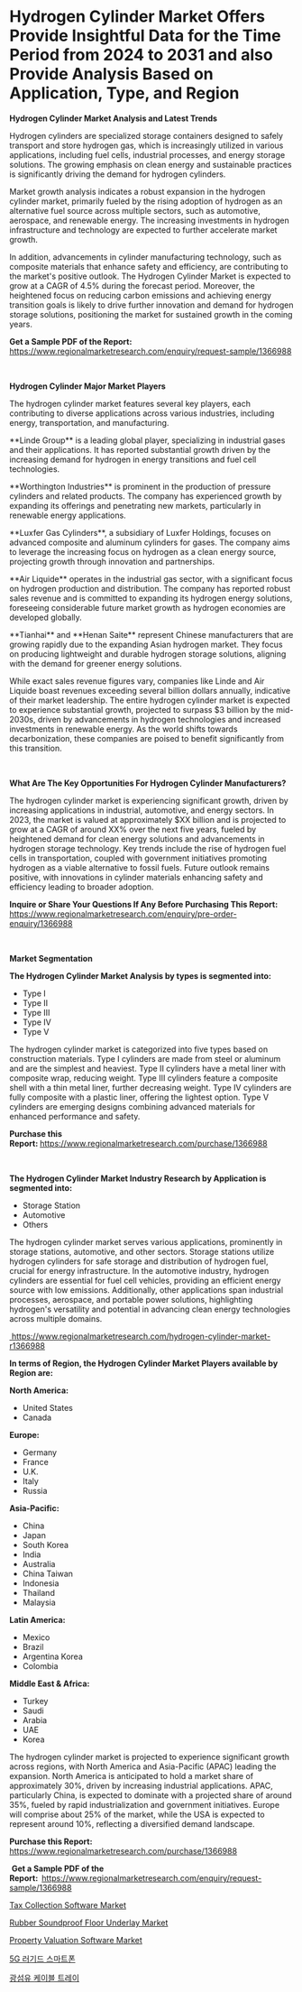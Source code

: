 <p><h1>Hydrogen Cylinder Market Offers Provide Insightful Data for the Time Period from 2024 to 2031 and also Provide Analysis Based on Application, Type, and Region</h1></p><p><strong>Hydrogen Cylinder Market Analysis and Latest Trends</strong></p>
<p><p>Hydrogen cylinders are specialized storage containers designed to safely transport and store hydrogen gas, which is increasingly utilized in various applications, including fuel cells, industrial processes, and energy storage solutions. The growing emphasis on clean energy and sustainable practices is significantly driving the demand for hydrogen cylinders.</p><p>Market growth analysis indicates a robust expansion in the hydrogen cylinder market, primarily fueled by the rising adoption of hydrogen as an alternative fuel source across multiple sectors, such as automotive, aerospace, and renewable energy. The increasing investments in hydrogen infrastructure and technology are expected to further accelerate market growth.</p><p>In addition, advancements in cylinder manufacturing technology, such as composite materials that enhance safety and efficiency, are contributing to the market's positive outlook. The Hydrogen Cylinder Market is expected to grow at a CAGR of 4.5% during the forecast period. Moreover, the heightened focus on reducing carbon emissions and achieving energy transition goals is likely to drive further innovation and demand for hydrogen storage solutions, positioning the market for sustained growth in the coming years.</p></p>
<p><strong>Get a Sample PDF of the Report:&nbsp;</strong> <a href="https://www.regionalmarketresearch.com/enquiry/request-sample/1366988">https://www.regionalmarketresearch.com/enquiry/request-sample/1366988</a></p>
<p>&nbsp;</p>
<p><strong>Hydrogen Cylinder Major Market Players</strong></p>
<p><p>The hydrogen cylinder market features several key players, each contributing to diverse applications across various industries, including energy, transportation, and manufacturing. </p><p>**Linde Group** is a leading global player, specializing in industrial gases and their applications. It has reported substantial growth driven by the increasing demand for hydrogen in energy transitions and fuel cell technologies. </p><p>**Worthington Industries** is prominent in the production of pressure cylinders and related products. The company has experienced growth by expanding its offerings and penetrating new markets, particularly in renewable energy applications. </p><p>**Luxfer Gas Cylinders**, a subsidiary of Luxfer Holdings, focuses on advanced composite and aluminum cylinders for gases. The company aims to leverage the increasing focus on hydrogen as a clean energy source, projecting growth through innovation and partnerships.</p><p>**Air Liquide** operates in the industrial gas sector, with a significant focus on hydrogen production and distribution. The company has reported robust sales revenue and is committed to expanding its hydrogen energy solutions, foreseeing considerable future market growth as hydrogen economies are developed globally.</p><p>**Tianhai** and **Henan Saite** represent Chinese manufacturers that are growing rapidly due to the expanding Asian hydrogen market. They focus on producing lightweight and durable hydrogen storage solutions, aligning with the demand for greener energy solutions.</p><p>While exact sales revenue figures vary, companies like Linde and Air Liquide boast revenues exceeding several billion dollars annually, indicative of their market leadership. The entire hydrogen cylinder market is expected to experience substantial growth, projected to surpass $3 billion by the mid-2030s, driven by advancements in hydrogen technologies and increased investments in renewable energy. As the world shifts towards decarbonization, these companies are poised to benefit significantly from this transition.</p></p>
<p>&nbsp;</p>
<p><strong>What Are The Key Opportunities For Hydrogen Cylinder Manufacturers?</strong></p>
<p><p>The hydrogen cylinder market is experiencing significant growth, driven by increasing applications in industrial, automotive, and energy sectors. In 2023, the market is valued at approximately $XX billion and is projected to grow at a CAGR of around XX% over the next five years, fueled by heightened demand for clean energy solutions and advancements in hydrogen storage technology. Key trends include the rise of hydrogen fuel cells in transportation, coupled with government initiatives promoting hydrogen as a viable alternative to fossil fuels. Future outlook remains positive, with innovations in cylinder materials enhancing safety and efficiency leading to broader adoption.</p></p>
<p><strong>Inquire or Share Your Questions If Any Before Purchasing This Report:</strong> <a href="https://www.regionalmarketresearch.com/enquiry/pre-order-enquiry/1366988">https://www.regionalmarketresearch.com/enquiry/pre-order-enquiry/1366988</a></p>
<p>&nbsp;</p>
<p><strong>Market Segmentation</strong></p>
<p><strong>The Hydrogen Cylinder Market Analysis by types is segmented into:</strong></p>
<p><ul><li>Type I</li><li>Type II</li><li>Type III</li><li>Type IV</li><li>Type V</li></ul></p>
<p><p>The hydrogen cylinder market is categorized into five types based on construction materials. Type I cylinders are made from steel or aluminum and are the simplest and heaviest. Type II cylinders have a metal liner with composite wrap, reducing weight. Type III cylinders feature a composite shell with a thin metal liner, further decreasing weight. Type IV cylinders are fully composite with a plastic liner, offering the lightest option. Type V cylinders are emerging designs combining advanced materials for enhanced performance and safety.</p></p>
<p><strong>Purchase this Report:&nbsp;</strong><a href="https://www.regionalmarketresearch.com/purchase/1366988">https://www.regionalmarketresearch.com/purchase/1366988</a></p>
<p>&nbsp;</p>
<p><strong>The Hydrogen Cylinder Market Industry Research by Application is segmented into:</strong></p>
<p><ul><li>Storage Station</li><li>Automotive</li><li>Others</li></ul></p>
<p><p>The hydrogen cylinder market serves various applications, prominently in storage stations, automotive, and other sectors. Storage stations utilize hydrogen cylinders for safe storage and distribution of hydrogen fuel, crucial for energy infrastructure. In the automotive industry, hydrogen cylinders are essential for fuel cell vehicles, providing an efficient energy source with low emissions. Additionally, other applications span industrial processes, aerospace, and portable power solutions, highlighting hydrogen's versatility and potential in advancing clean energy technologies across multiple domains.</p></p>
<p><a href="https://www.regionalmarketresearch.com/hydrogen-cylinder-market-r1366988">&nbsp;https://www.regionalmarketresearch.com/hydrogen-cylinder-market-r1366988</a></p>
<p><strong>In terms of Region, the Hydrogen Cylinder Market Players available by Region are:</strong></p>
<p>
    <p> <strong> North America: </strong>
        <ul>
            <li>United States</li>
            <li>Canada</li>
        </ul>
        </p> 
    <p> <strong> Europe: </strong>
        <ul>
            <li>Germany</li>
            <li>France</li>
            <li>U.K.</li>
            <li>Italy</li>
            <li>Russia</li>
        </ul>
        </p> 
    <p> <strong> Asia-Pacific: </strong>
        <ul>
            <li>China</li>
            <li>Japan</li>
            <li>South Korea</li>
            <li>India</li>
            <li>Australia</li>
            <li>China Taiwan</li>
            <li>Indonesia</li>
            <li>Thailand</li>
            <li>Malaysia</li>
        </ul>
        </p> 
    <p> <strong> Latin America: </strong>
        <ul>
            <li>Mexico</li>
            <li>Brazil</li>
            <li>Argentina Korea</li>
            <li>Colombia</li>
        </ul>
        </p> 
    <p> <strong> Middle East & Africa: </strong>
        <ul>
            <li>Turkey</li>
            <li>Saudi</li>
            <li>Arabia</li>
            <li>UAE</li>
            <li>Korea</li>
        </ul>
    </p>
    </p>
<p><p>The hydrogen cylinder market is projected to experience significant growth across regions, with North America and Asia-Pacific (APAC) leading the expansion. North America is anticipated to hold a market share of approximately 30%, driven by increasing industrial applications. APAC, particularly China, is expected to dominate with a projected share of around 35%, fueled by rapid industrialization and government initiatives. Europe will comprise about 25% of the market, while the USA is expected to represent around 10%, reflecting a diversified demand landscape.</p></p>
<p><strong>Purchase this Report: </strong><a href="https://www.regionalmarketresearch.com/purchase/1366988">https://www.regionalmarketresearch.com/purchase/1366988</a></p>
<p>&nbsp;<strong>Get a Sample PDF of the Report:&nbsp;&nbsp;</strong><a href="https://www.regionalmarketresearch.com/enquiry/request-sample/1366988">https://www.regionalmarketresearch.com/enquiry/request-sample/1366988</a></p>
<p><strong></strong></p>
<p><p><a href="https://www.linkedin.com/pulse/global-tax-collection-software-market-analysis-key-trends-lc1me?trackingId=oSWCU6rUQ5iNJUsMf6wlDw%3D%3D">Tax Collection Software Market</a></p><p><a href="https://issuu.com/reportprime-2/docs/rubber-soundproof-floor-underlay-ma_237b9a351181c4">Rubber Soundproof Floor Underlay Market</a></p><p><a href="https://www.linkedin.com/pulse/global-property-valuation-software-market-trends-analysis-owxue?trackingId=k8tZlX8zTWWKbX6bqQL48g%3D%3D">Property Valuation Software Market</a></p><p><a href="https://medium.com/@jasonhill6262/5g-%EB%82%B4%EA%B5%AC%EC%84%B1-%EC%8A%A4%EB%A7%88%ED%8A%B8%ED%8F%B0-%EC%8B%9C%EC%9E%A5-%EC%A0%90%EC%9C%A0%EC%9C%A8-%EA%B7%9C%EB%AA%A8-%ED%8A%B8%EB%A0%8C%EB%93%9C-%EC%82%B0%EC%97%85-%EB%B6%84%EC%84%9D-%EB%B3%B4%EA%B3%A0%EC%84%9C-%EC%9D%91%EC%9A%A9-%ED%94%84%EB%A1%9C%EA%B7%B8%EB%9E%A8%EB%B3%84-%EC%95%BC%EC%99%B8-%EC%8A%A4%ED%8F%AC%EC%B8%A0-%EC%82%B0%EC%97%85-%EA%B8%B0%ED%83%80-%EC%9C%A0%ED%98%95%EB%B3%84-%EC%9D%BC%EB%B0%98-%EC%A0%84%EB%AC%B8-%EB%B0%8F-2024-a4a72116102d">5G 러기드 스마트폰</a></p><p><a href="https://medium.com/@deangaylotyrd8909867/%EC%A0%84%EB%9E%B5%EC%A0%81-%EC%8B%9C%EC%9E%A5-%ED%86%B5%EC%B0%B0%EB%A0%A5-%EA%B8%80%EB%A1%9C%EB%B2%8C-%EA%B4%91%EC%84%AC%EC%9C%A0-%EC%BC%80%EC%9D%B4%EB%B8%94-%ED%8A%B8%EB%A0%88%EC%9D%B4-%EC%8B%9C%EC%9E%A5-%ED%99%98%EA%B2%BD-%ED%83%90%EC%83%89-2024-2031-2b60d2eb16bc">광섬유 케이블 트레이</a></p></p>